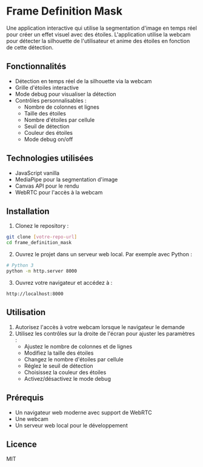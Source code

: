 # Frame Definition Mask

Une application interactive qui utilise la segmentation d'image en temps réel pour créer un effet visuel avec des étoiles. L'application utilise la webcam pour détecter la silhouette de l'utilisateur et anime des étoiles en fonction de cette détection.

## Fonctionnalités

- Détection en temps réel de la silhouette via la webcam
- Grille d'étoiles interactive
- Mode debug pour visualiser la détection
- Contrôles personnalisables :
  - Nombre de colonnes et lignes
  - Taille des étoiles
  - Nombre d'étoiles par cellule
  - Seuil de détection
  - Couleur des étoiles
  - Mode debug on/off

## Technologies utilisées

- JavaScript vanilla
- MediaPipe pour la segmentation d'image
- Canvas API pour le rendu
- WebRTC pour l'accès à la webcam

## Installation

1. Clonez le repository :
```bash
git clone [votre-repo-url]
cd frame_definition_mask
```

2. Ouvrez le projet dans un serveur web local. Par exemple avec Python :
```bash
# Python 3
python -m http.server 8000
```

3. Ouvrez votre navigateur et accédez à :
```
http://localhost:8000
```

## Utilisation

1. Autorisez l'accès à votre webcam lorsque le navigateur le demande
2. Utilisez les contrôles sur la droite de l'écran pour ajuster les paramètres :
   - Ajustez le nombre de colonnes et de lignes
   - Modifiez la taille des étoiles
   - Changez le nombre d'étoiles par cellule
   - Réglez le seuil de détection
   - Choisissez la couleur des étoiles
   - Activez/désactivez le mode debug

## Prérequis

- Un navigateur web moderne avec support de WebRTC
- Une webcam
- Un serveur web local pour le développement

## Licence

MIT 
